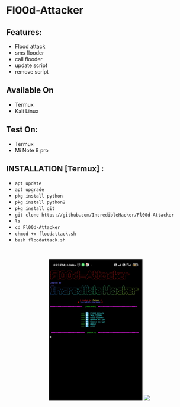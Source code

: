# Fl00d-Attacker


## Features:

- Flood attack 
- sms flooder
- call flooder
- update script
- remove script

## Available On
- Termux
- Kali Linux

## Test On:
- Termux
- Mi Note 9 pro

## INSTALLATION [Termux] :

* `apt update`
* `apt upgrade`
* `pkg install python`
* `pkg install python2`
* `pkg install git`
* `git clone https://github.com/IncredibleHacker/Fl00d-Attacker`
* `ls`
* `cd Fl00d-Attacker`
* `chmod +x floodattack.sh`
* `bash floodattack.sh`
<br>
<p align="center">
<img width="50%" src="https://github.com/IncredibleHacker/Fl00d-Attacker/blob/main/IMG_20210627_202451.jpg"/>
<img width="46%" src="https://raw.githubusercontent.com/htr-tech/release-download/master/images/nexphisher2.png"/>
